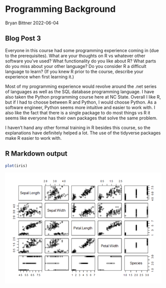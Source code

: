 Programming Background
================
Bryan Bittner
2022-06-04

## Blog Post 3

Everyone in this course had some programming experience coming in (due
to the prerequisites). What are your thoughts on R vs whatever other
software you’ve used? What functionality do you like about R? What parts
do you miss about your other language? Do you consider R a difficult
language to learn? (If you knew R prior to the course, describe your
experience when first learning it.)

Most of my programming experience would revolve around the .net series
of languages as well as the SQL database programming language. I have
also taken the Python programming course here at NC State. Overall I
like R, but if I had to choose between R and Python, I would choose
Python. As a software engineer, Python seems more intuitive and easier
to work with. I also like the fact that there is a single package to do
most things vs R it seems like everyone has their own packages that
solve the same problem.

I haven’t hand any other formal training in R besides this course, so
the explanations have definitely helped a lot. The use of the tidyverse
packages make R easier to work with.

## R Markdown output

``` r
plot(iris)
```

![](../images/unnamed-chunk-1-1.png)<!-- -->
